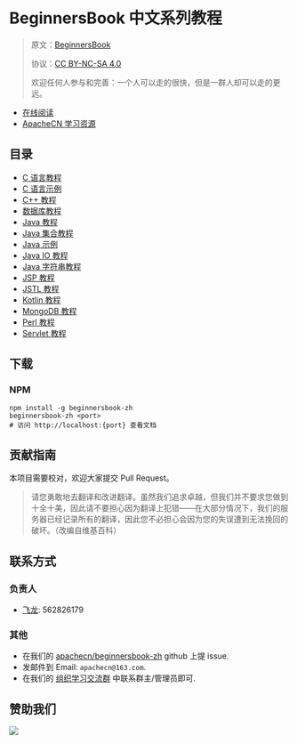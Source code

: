 # BeginnersBook 中文系列教程

> 原文：[BeginnersBook](https://beginnersbook.com/)
> 
> 协议：[CC BY-NC-SA 4.0](http://creativecommons.org/licenses/by-nc-sa/4.0/)
> 
> 欢迎任何人参与和完善：一个人可以走的很快，但是一群人却可以走的更远。

* [在线阅读](https://beginnersbook.apachecn.org)
* [ApacheCN 学习资源](http://docs.apachecn.org/)

## 目录

+   [C 语言教程](docs/c/SUMMARY.md)
+   [C 语言示例](docs/c-example/SUMMARY.md)
+   [C++ 教程](docs/cpp/SUMMARY.md)
+   [数据库教程](docs/dbms/SUMMARY.md)
+   [Java 教程](docs/java/SUMMARY.md)
+   [Java 集合教程](docs/java-collection/SUMMARY.md)
+   [Java 示例](docs/java-example/SUMMARY.md)
+   [Java IO 教程](docs/java-io/SUMMARY.md)
+   [Java 字符串教程](docs/java-string/SUMMARY.md)
+   [JSP 教程](docs/jsp/SUMMARY.md)
+   [JSTL 教程](docs/jstl/SUMMARY.md)
+   [Kotlin 教程](docs/kotlin/SUMMARY.md)
+   [MongoDB 教程](docs/mongodb/SUMMARY.md)
+   [Perl 教程](docs/perl/SUMMARY.md)
+   [Servlet 教程](docs/servlet/SUMMARY.md)

## 下载

### NPM

```
npm install -g beginnersbook-zh
beginnersbook-zh <port>
# 访问 http://localhost:{port} 查看文档
```

## 贡献指南

本项目需要校对，欢迎大家提交 Pull Request。

> 请您勇敢地去翻译和改进翻译。虽然我们追求卓越，但我们并不要求您做到十全十美，因此请不要担心因为翻译上犯错——在大部分情况下，我们的服务器已经记录所有的翻译，因此您不必担心会因为您的失误遭到无法挽回的破坏。（改编自维基百科）

## 联系方式

### 负责人

* [飞龙](https://github.com/wizardforcel): 562826179

### 其他

*   在我们的 [apachecn/beginnersbook-zh](https://github.com/apachecn/beginnersbook-zh) github 上提 issue.
*   发邮件到 Email: `apachecn@163.com`.
*   在我们的 [组织学习交流群](http://www.apachecn.org/organization/348.html) 中联系群主/管理员即可.

## 赞助我们

![](http://data.apachecn.org/img/about/donate.jpg)
